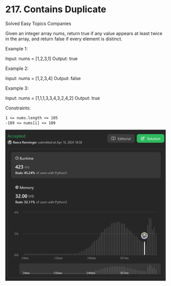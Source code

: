 # 217. Contains Duplicate

Solved
Easy
Topics
Companies

Given an integer array nums, return true if any value appears at least twice in the array, and return false if every element is distinct.

Example 1:

Input: nums = [1,2,3,1]
Output: true

Example 2:

Input: nums = [1,2,3,4]
Output: false

Example 3:

Input: nums = [1,1,1,3,3,4,3,2,4,2]
Output: true

Constraints:

    1 <= nums.length <= 105
    -109 <= nums[i] <= 109

![duplicate results](/assets/image.png)
